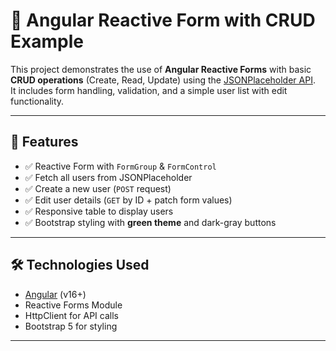 # 🌿 Angular Reactive Form with CRUD Example

This project demonstrates the use of **Angular Reactive Forms** with basic **CRUD operations** (Create, Read, Update) using the [JSONPlaceholder API](https://jsonplaceholder.typicode.com/).  
It includes form handling, validation, and a simple user list with edit functionality.

---

## 🚀 Features

- ✅ Reactive Form with `FormGroup` & `FormControl`
- ✅ Fetch all users from JSONPlaceholder
- ✅ Create a new user (`POST` request)
- ✅ Edit user details (`GET` by ID + patch form values)
- ✅ Responsive table to display users
- ✅ Bootstrap styling with **green theme** and dark-gray buttons

---

## 🛠️ Technologies Used

- [Angular](https://angular.io/) (v16+)
- Reactive Forms Module
- HttpClient for API calls
- Bootstrap 5 for styling

---

